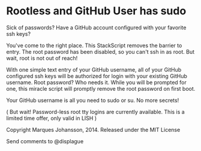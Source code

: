 # Rootless and GitHub User has sudo

Sick of passwords?  Have a GitHub account configured with your favorite ssh keys?

You've come to the right place.  This StackScript removes the barrier to entry.  The root password has been disabled, so you can't ssh in as root.  But wait, root is not out of reach!  

With one simple text entry of your GitHub username, all of your GitHub configured ssh keys will be authorized for login with your existing GitHub username.  Root password? Who needs it.  While you will be prompted for one, this miracle script will promptly remove the root password on first boot.

Your GitHub username is all you need to sudo or su.  No more secrets!

( But wait! Password-less root tty logins are currently available. This is a limited time offer, only valid in LISH ) 

Copyright Marques Johansson, 2014.
Released under the MIT License

Send comments to @displague

